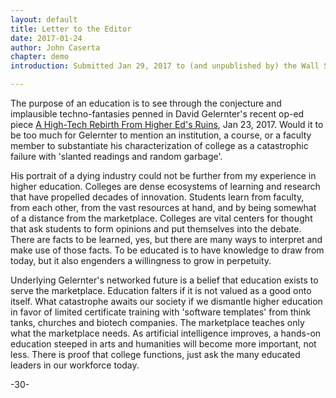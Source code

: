 ```yaml
---
layout: default
title: Letter to the Editor
date: 2017-01-24
author: John Caserta
chapter: demo
introduction: Submitted Jan 29, 2017 to (and unpublished by) the Wall Street Journal editorial board

---
```


The purpose of an education is to see through the conjecture and implausible techno-fantasies penned in David Gelernter's recent op-ed piece [A High-Tech Rebirth From Higher Ed's Ruins](https://www.wsj.com/articles/a-high-tech-rebirth-from-higher-eds-ruins-1485123354?mg=id-wsj), Jan 23, 2017. Would it to be too much for Gelernter to mention an institution, a course, or a faculty member to substantiate his characterization of college as a catastrophic failure with 'slanted readings and random garbage'.

His portrait of a dying industry could not be further from my experience in higher education. Colleges are dense ecosystems of learning and research that have propelled decades of innovation. Students learn from faculty, from each other, from the vast resources at hand, and by being somewhat of a distance from the marketplace. Colleges are vital centers for thought that ask students to form opinions and put themselves into the debate. There are facts to be learned, yes, but there are many ways to interpret and make use of those facts. To be educated is to have knowledge to draw from today, but it also engenders a willingness to grow in perpetuity.

Underlying Gelernter's networked future is a belief that education exists to serve the marketplace. Education falters if it is not valued as a good onto itself. What catastrophe awaits our society if we dismantle higher education in favor of limited certificate training with 'software templates' from think tanks, churches and biotech companies. The marketplace teaches only what the marketplace needs. As artificial intelligence improves, a hands-on education steeped in arts and humanities will become more important, not less. There is proof that college functions, just ask the many educated leaders in our workforce today.

-30-
